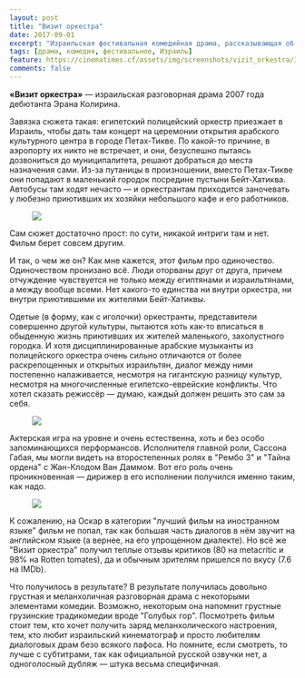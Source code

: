 ```yaml
---
layout: post
title: "Визит оркестра"
date: 2017-09-01
excerpt: "Израильская фестивальная комедийная драма, рассказывающая об египетском оркестре, заблудившимся где-то в Израиле."
tags: [драма, комедия, фестивальное, Израиль]
feature: https://cinematimes.cf/assets/img/screenshots/vizit_orkestra/3.png
comments: false
---
```

**«Визит оркестра»** — израильская разговорная драма 2007 года дебютанта Эрана Колирина.

Завязка сюжета такая: египетский полицейский оркестр приезжает в Израиль, чтобы дать там концерт на церемонии открытия арабского культурного центра в городе Петах-Тикве. По какой-то причине, в аэропорту их никто не встречает, и они, безуспешно пытаясь дозвониться до муниципалитета, решают добраться до места назначения сами. Из-за путаницы в произношении, вместо Петах-Тикве они попадают в маленький городок посредине пустыни Бейт-Хатиква. Автобусы там ходят нечасто — и оркестрантам приходится заночевать у любезно приютивших их хозяйки небольшого кафе и его работников.

<figure>
		<a href="https://cinematimes.cf/assets/img/vizit_orkestra/3.png"><img src="https://cinematimes.cf/assets/img/screenshots/vizit_orkestra/2.png"></a>
</figure>
Сам сюжет достаточно прост: по сути, никакой интриги там и нет. Фильм берет совсем другим.

И так, о чем же он? Как мне кажется, этот фильм про одиночество. Одиночеством пронизано всё. Люди оторваны друг от друга, причем отчуждение чувствуется не только между египтянами и израильтянами, а между вообще всеми. Нет какого-то единства ни внутри оркестра, ни внутри приютившими их жителями Бейт-Хатиквы.

Одетые (в форму, как с иголочки) оркестранты, представители совершенно другой культуры, пытаются хоть как-то вписаться в обыденную жизнь приютивших их жителей маленького, захолустного городка. И хотя дисциплинированные арабские музыканты из полицейского оркестра очень сильно отличаются от более раскрепощенных и открытых израильтян, диалог между ними постепенно налаживается, несмотря на гигантскую разницу культур, несмотря на многочисленные египетско-еврейские конфликты. Что хотел сказать режиссёр — думаю, каждый должен решить это сам за себя.

<figure>
		<a href="https://cinematimes.cf/assets/img/vizit_orkestra/3.png"><img src="https://cinematimes.cf/assets/img/screenshots/vizit_orkestra/1.png"></a>
</figure>
Актерская игра на уровне и очень естественна, хоть и без особо запоминающихся перформансов. Исполнителя главной роли, Сассона Габая, мы могли видеть на второстепенных ролях в "Рембо 3" и "Тайна ордена" с Жан-Клодом Ван Даммом. Вот его роль очень проникновенная — дирижер в его исполнении получился именно таким, как надо.


<figure>
		<a href="https://cinematimes.cf/assets/img/vizit_orkestra/3.png"><img src="https://cinematimes.cf/assets/img/screenshots/vizit_orkestra/4.png"></a>
</figure>
К сожалению, на Оскар в категории "лучший фильм на иностранном языке" фильм не попал, так как большая часть диалогов в нём звучит на английском языке (а вернее, на его упрощенном диалекте). Но всё же "Визит оркестра" получил теплые отзывы критиков (80 на metacritic и 98% на Rotten tomates), да и обычным зрителям пришелся по вкусу (7.6 на IMDb).

Что получилось в результате? В результате получилась довольно грустная и меланхоличная разговорная драма с некоторыми элементами комедии. Возможно, некоторым она напомнит грустные грузинские традикомедии вроде "Голубых гор". Посмотреть фильм стоит тем, кто хочет получить заряд меланхолического настроения, тем, кто любит израильский кинематограф и просто любителям диалоговых драм безо всякого пафоса. Но помните, если смотреть, то лучше с субтитрами, так как официальной русской озвучки нет, а одноголосный дубляж — штука весьма специфичная.
